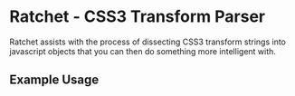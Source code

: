 # Ratchet - CSS3 Transform Parser

Ratchet assists with the process of dissecting CSS3 transform strings into javascript objects that you can then do something more intelligent with.

## Example Usage

